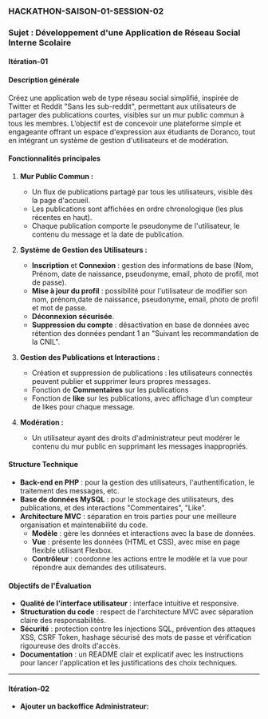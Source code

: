 ### HACKATHON-SAISON-01-SESSION-02  
### Sujet : Développement d'une Application de Réseau Social Interne Scolaire

#### Itération-01  
#### Description générale
Créez une application web de type réseau social simplifié, inspirée de Twitter et Reddit "Sans les sub-reddit", permettant aux utilisateurs de partager des publications courtes, visibles sur un mur public commun à tous les membres. L’objectif est de concevoir une plateforme simple et engageante offrant un espace d'expression aux étudiants de Doranco, tout en intégrant un système de gestion d'utilisateurs et de modération.

#### Fonctionnalités principales
1. **Mur Public Commun :**
   - Un flux de publications partagé par tous les utilisateurs, visible dès la page d'accueil.
   - Les publications sont affichées en ordre chronologique (les plus récentes en haut).
   - Chaque publication comporte le pseudonyme de l'utilisateur, le contenu du message et la date de publication.

2. **Système de Gestion des Utilisateurs :**
   - **Inscription** et **Connexion** : gestion des informations de base (Nom, Prénom, date de naissance, pseudonyme, email, photo de profil, mot de passe).
   - **Mise à jour du profil** : possibilité pour l'utilisateur de modifier son nom, prénom,date de naissance, pseudonyme, email, photo de profil et mot de passe.
   - **Déconnexion sécurisée**.
   - **Suppression du compte** : désactivation en base de données avec rétention des données pendant 1 an "Suivant les recommandation de la CNIL".

3. **Gestion des Publications et Interactions :**
   - Création et suppression de publications : les utilisateurs connectés peuvent publier et supprimer leurs propres messages.
   - Fonction de **Commentaires** sur les publications
   - Fonction de **like** sur les publications, avec affichage d’un compteur de likes pour chaque message.

4. **Modération :**
   - Un utilisateur ayant des droits d'administrateur peut modérer le contenu du mur public en supprimant les messages inappropriés.

#### Structure Technique
- **Back-end en PHP** : pour la gestion des utilisateurs, l'authentification, le traitement des messages, etc.
- **Base de données MySQL** : pour le stockage des utilisateurs, des publications, et des interactions "Commentaires", "Like".
- **Architecture MVC** : séparation en trois parties pour une meilleure organisation et maintenabilité du code.
  - **Modèle** : gère les données et interactions avec la base de données.
  - **Vue** : présente les données (HTML et CSS), avec mise en page flexible utilisant Flexbox.
  - **Contrôleur** : coordonne les actions entre le modèle et la vue pour répondre aux demandes des utilisateurs.

#### Objectifs de l'Évaluation
- **Qualité de l'interface utilisateur** : interface intuitive et responsive.
- **Structuration du code** : respect de l'architecture MVC avec séparation claire des responsabilités.
- **Sécurité** : protection contre les injections SQL, prévention des attaques XSS, CSRF Token, hashage sécurisé des mots de passe et vérification rigoureuse des droits d'accès.
- **Documentation** : un README clair et explicatif avec les instructions pour lancer l'application et les justifications des choix techniques.

---
#### Itération-02 
- **Ajouter un backoffice Administrateur:**
